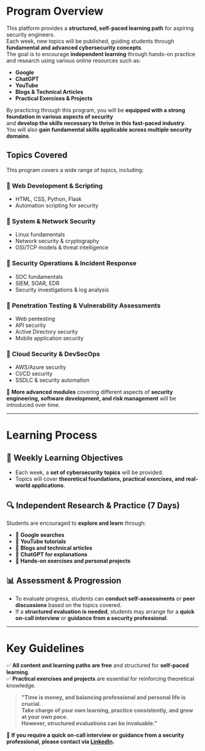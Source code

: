 # Program Overview  

This platform provides a **structured, self-paced learning path** for aspiring security engineers.  
Each week, new topics will be published, guiding students through **fundamental and advanced cybersecurity concepts**.  
The goal is to encourage **independent learning** through hands-on practice and research using various online resources such as:  
- **Google**  
- **ChatGPT**  
- **YouTube**  
- **Blogs & Technical Articles**  
- **Practical Exercises & Projects**  

By practicing through this program, you will be **equipped with a strong foundation in various aspects of security**  
and **develop the skills necessary to thrive in this fast-paced industry**.  
You will also **gain fundamental skills applicable across multiple security domains**.  

## Topics Covered  

This program covers a wide range of topics, including:  

### **🔹 Web Development & Scripting**  
- HTML, CSS, Python, Flask  
- Automation scripting for security  

### **🔹 System & Network Security**  
- Linux fundamentals  
- Network security & cryptography  
- OSI/TCP models & threat intelligence  

### **🔹 Security Operations & Incident Response**  
- SOC fundamentals  
- SIEM, SOAR, EDR  
- Security investigations & log analysis  

### **🔹 Penetration Testing & Vulnerability Assessments**  
- Web pentesting  
- API security  
- Active Directory security  
- Mobile application security  

### **🔹 Cloud Security & DevSecOps**  
- AWS/Azure security  
- CI/CD security  
- SSDLC & security automation  

🚀 **More advanced modules** covering different aspects of **security engineering, software development, and risk management** will be introduced over time.  

---

# Learning Process  

## **📌 Weekly Learning Objectives**  
- Each week, a **set of cybersecurity topics** will be provided.  
- Topics will cover **theoretical foundations, practical exercises, and real-world applications**.  

## **🔍 Independent Research & Practice (7 Days)**  
Students are encouraged to **explore and learn** through:  
- 🔹 **Google searches**  
- 🔹 **YouTube tutorials**  
- 🔹 **Blogs and technical articles**  
- 🔹 **ChatGPT for explanations**  
- 🔹 **Hands-on exercises and personal projects**  

## **📊 Assessment & Progression**  
- To evaluate progress, students can **conduct self-assessments** or **peer discussions** based on the topics covered.  
- If a **structured evaluation is needed**, students may arrange for a **quick on-call interview** or **guidance from a security professional**.  

---

# Key Guidelines  

✅ **All content and learning paths are free** and structured for **self-paced learning**.  
✅ **Practical exercises and projects** are essential for reinforcing theoretical knowledge.  

> **"Time is money, and balancing professional and personal life is crucial.  
> Take charge of your own learning, practice consistently, and grow at your own pace.  
> However, structured evaluations can be invaluable."**  

📩 **If you require a quick on-call interview or guidance from a security professional, please contact via [LinkedIn](#).**  

